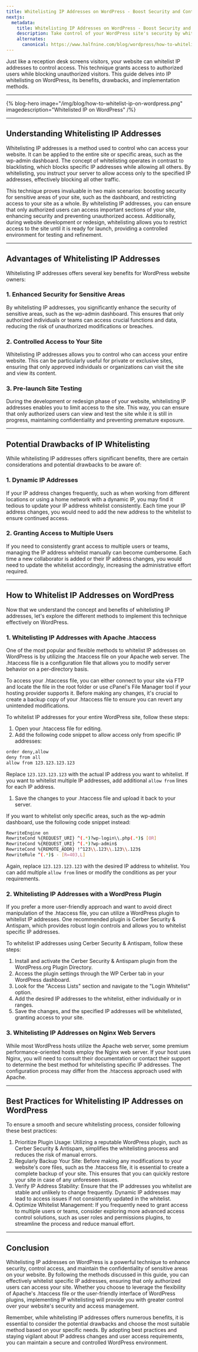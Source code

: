 ```yaml
---
title: Whitelisting IP Addresses on WordPress - Boost Security and Control Access
nextjs:
  metadata:
    title: Whitelisting IP Addresses on WordPress - Boost Security and Control Access - Halfnine
    description: Take control of your WordPress site's security by whitelisting IP addresses. Boost protection and restrict access with ease.
    alternates:
      canonical: https://www.halfnine.com/blog/wordpress/how-to-whitelist-ip-on-wordpress
---
```


Just like a reception desk screens visitors, your website can whitelist IP addresses to control access. This technique grants access to authorized users while blocking unauthorized visitors. This guide delves into IP whitelisting on WordPress, its benefits, drawbacks, and implementation methods.

---

{% blog-hero image="/img/blog/how-to-whitelist-ip-on-wordpress.png" imagedescription="Whitelisted IP on WordPress" /%}

---

## Understanding Whitelisting IP Addresses

Whitelisting IP addresses is a method used to control who can access your website. It can be applied to the entire site or specific areas, such as the wp-admin dashboard. The concept of whitelisting operates in contrast to blacklisting, which blocks specific IP addresses while allowing all others. By whitelisting, you instruct your server to allow access only to the specified IP addresses, effectively blocking all other traffic.

This technique proves invaluable in two main scenarios: boosting security for sensitive areas of your site, such as the dashboard, and restricting access to your site as a whole. By whitelisting IP addresses, you can ensure that only authorized users can access important sections of your site, enhancing security and preventing unauthorized access. Additionally, during website development or redesign, whitelisting allows you to restrict access to the site until it is ready for launch, providing a controlled environment for testing and refinement.

---

## Advantages of Whitelisting IP Addresses

Whitelisting IP addresses offers several key benefits for WordPress website owners:

### 1. Enhanced Security for Sensitive Areas

By whitelisting IP addresses, you significantly enhance the security of sensitive areas, such as the wp-admin dashboard. This ensures that only authorized individuals or teams can access crucial functions and data, reducing the risk of unauthorized modifications or breaches.

### 2. Controlled Access to Your Site

Whitelisting IP addresses allows you to control who can access your entire website. This can be particularly useful for private or exclusive sites, ensuring that only approved individuals or organizations can visit the site and view its content.

### 3. Pre-launch Site Testing

During the development or redesign phase of your website, whitelisting IP addresses enables you to limit access to the site. This way, you can ensure that only authorized users can view and test the site while it is still in progress, maintaining confidentiality and preventing premature exposure.

---

## Potential Drawbacks of IP Whitelisting

While whitelisting IP addresses offers significant benefits, there are certain considerations and potential drawbacks to be aware of:

### 1. Dynamic IP Addresses

If your IP address changes frequently, such as when working from different locations or using a home network with a dynamic IP, you may find it tedious to update your IP address whitelist consistently. Each time your IP address changes, you would need to add the new address to the whitelist to ensure continued access.

### 2. Granting Access to Multiple Users

If you need to consistently grant access to multiple users or teams, managing the IP address whitelist manually can become cumbersome. Each time a new collaborator is added or their IP address changes, you would need to update the whitelist accordingly, increasing the administrative effort required.

---

## How to Whitelist IP Addresses on WordPress

Now that we understand the concept and benefits of whitelisting IP addresses, let's explore the different methods to implement this technique effectively on WordPress.

### 1. Whitelisting IP Addresses with Apache .htaccess

One of the most popular and flexible methods to whitelist IP addresses on WordPress is by utilizing the .htaccess file on your Apache web server. The .htaccess file is a configuration file that allows you to modify server behavior on a per-directory basis.

To access your .htaccess file, you can either connect to your site via FTP and locate the file in the root folder or use cPanel's File Manager tool if your hosting provider supports it. Before making any changes, it's crucial to create a backup copy of your .htaccess file to ensure you can revert any unintended modifications.

To whitelist IP addresses for your entire WordPress site, follow these steps:

1. Open your .htaccess file for editing.
2. Add the following code snippet to allow access only from specific IP addresses:

```bash
order deny,allow
deny from all
allow from 123.123.123.123
```

Replace `123.123.123.123` with the actual IP address you want to whitelist. If you want to whitelist multiple IP addresses, add additional `allow from` lines for each IP address.

1. Save the changes to your .htaccess file and upload it back to your server.

If you want to whitelist only specific areas, such as the wp-admin dashboard, use the following code snippet instead:

```bash
RewriteEngine on
RewriteCond %{REQUEST_URI} ^(.*)?wp-login\\.php(.*)$ [OR]
RewriteCond %{REQUEST_URI} ^(.*)?wp-admin$
RewriteCond %{REMOTE_ADDR} !^123\\.123\\.123\\.123$
RewriteRule ^(.*)$ - [R=403,L]
```

Again, replace `123.123.123.123` with the desired IP address to whitelist. You can add multiple `allow from` lines or modify the conditions as per your requirements.

### 2. Whitelisting IP Addresses with a WordPress Plugin

If you prefer a more user-friendly approach and want to avoid direct manipulation of the .htaccess file, you can utilize a WordPress plugin to whitelist IP addresses. One recommended plugin is Cerber Security & Antispam, which provides robust login controls and allows you to whitelist specific IP addresses.

To whitelist IP addresses using Cerber Security & Antispam, follow these steps:

1. Install and activate the Cerber Security & Antispam plugin from the WordPress.org Plugin Directory.
2. Access the plugin settings through the WP Cerber tab in your WordPress dashboard.
3. Look for the "Access Lists" section and navigate to the "Login Whitelist" option.
4. Add the desired IP addresses to the whitelist, either individually or in ranges.
5. Save the changes, and the specified IP addresses will be whitelisted, granting access to your site.

### 3. Whitelisting IP Addresses on Nginx Web Servers

While most WordPress hosts utilize the Apache web server, some premium performance-oriented hosts employ the Nginx web server. If your host uses Nginx, you will need to consult their documentation or contact their support to determine the best method for whitelisting specific IP addresses. The configuration process may differ from the .htaccess approach used with Apache.

---

## Best Practices for Whitelisting IP Addresses on WordPress

To ensure a smooth and secure whitelisting process, consider following these best practices:

1. Prioritize Plugin Usage: Utilizing a reputable WordPress plugin, such as Cerber Security & Antispam, simplifies the whitelisting process and reduces the risk of manual errors.
2. Regularly Backup Your Site: Before making any modifications to your website's core files, such as the .htaccess file, it is essential to create a complete backup of your site. This ensures that you can quickly restore your site in case of any unforeseen issues.
3. Verify IP Address Stability: Ensure that the IP addresses you whitelist are stable and unlikely to change frequently. Dynamic IP addresses may lead to access issues if not consistently updated in the whitelist.
4. Optimize Whitelist Management: If you frequently need to grant access to multiple users or teams, consider exploring more advanced access control solutions, such as user roles and permissions plugins, to streamline the process and reduce manual effort.

---

## Conclusion

Whitelisting IP addresses on WordPress is a powerful technique to enhance security, control access, and maintain the confidentiality of sensitive areas on your website. By following the methods discussed in this guide, you can effectively whitelist specific IP addresses, ensuring that only authorized users can access your site. Whether you choose to leverage the flexibility of Apache's .htaccess file or the user-friendly interface of WordPress plugins, implementing IP whitelisting will provide you with greater control over your website's security and access management.

Remember, while whitelisting IP addresses offers numerous benefits, it is essential to consider the potential drawbacks and choose the most suitable method based on your specific needs. By adopting best practices and staying vigilant about IP address changes and user access requirements, you can maintain a secure and controlled WordPress environment.